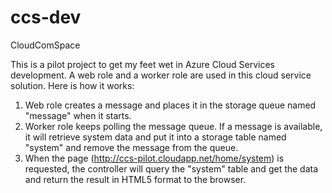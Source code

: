 # ccs-dev
CloudComSpace

This is a pilot project to get my feet wet in Azure Cloud Services development. A web role and a worker role are used in this cloud service solution. Here is how it works:

1. Web role creates a message and places it in the storage queue named "message" when it starts.
2. Worker role keeps polling the message queue. If a message is available, it will retrieve system data and put it into a storage table named "system" and remove the message from the queue.
3. When the page (http://ccs-pilot.cloudapp.net/home/system) is requested, the controller will query the "system" table and get the data and return the result in HTML5 format to the browser. 
